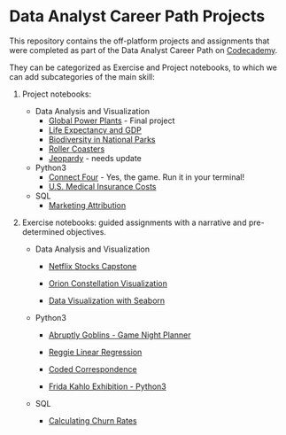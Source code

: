 # Data Analyst Career Path Projects

This repository contains the off-platform projects and assignments that were completed as part of the Data Analyst Career Path on [Codecademy](https://www.codecademy.com).

They can be categorized as Exercise and Project notebooks, to which we can add subcategories of the main skill:

1. Project notebooks: 

   - Data Analysis and Visualization
     - [Global Power Plants](https://github.com/MeiLiing/codecademy-completed/tree/main/globalpowerplants_final_project) - Final project 
     - [Life Expectancy and GDP](https://github.com/MeiLiing/codecademy-completed/tree/main/life_expectancy_gdp_project_analysis)
     - [Biodiversity in National Parks](https://github.com/MeiLiing/codecademy-completed/tree/main/biodiversity_national_parks_analysis)
     - [Roller Coasters](https://github.com/MeiLiing/codecademy-completed/tree/main/roller_coasters)
     - [Jeopardy](https://github.com/MeiLiing/codecademy-completed/tree/main/jeopardy_analysis_python) - needs update
   - Python3
     - [Connect Four](https://github.com/MeiLiing/codecademy-completed/blob/main/connect_four.py) - Yes, the game. Run it in your terminal!
     - [U.S. Medical Insurance Costs](https://github.com/MeiLiing/codecademy-completed/tree/main/us-medical-insurance-costs)
   - SQL
     - [Marketing Attribution](https://github.com/MeiLiing/codecademy-completed/tree/main/marketing_attribution_sql)

2. Exercise notebooks: guided assignments with a narrative and pre-determined objectives.

   - Data Analysis and Visualization

     - [Netflix Stocks Capstone](https://github.com/MeiLiing/codecademy-completed/tree/main/exercise_notebooks/Netflix%20Stocks%20Capstone)

     - [Orion Constellation Visualization](https://github.com/MeiLiing/codecademy-completed/tree/main/exercise_notebooks/orion-constellation)

     - [Data Visualization with Seaborn](https://github.com/MeiLiing/codecademy-completed/tree/main/exercise_notebooks/seabornProjectCumulative)

   - Python3

     - [Abruptly Goblins - Game Night Planner](https://github.com/MeiLiing/codecademy-completed/blob/main/exercise_notebooks/Abruptly%20Goblins%20Planner.ipynb)

     - [Reggie Linear Regression](https://github.com/MeiLiing/codecademy-completed/blob/main/exercise_notebooks/Reggie_Linear_Regression_Skeleton.ipynb)

     - [Coded Correspondence](https://github.com/MeiLiing/codecademy-completed/blob/main/exercise_notebooks/coded_correspondence.ipynb)

     - [Frida Kahlo Exhibition - Python3](https://github.com/MeiLiing/codecademy-completed/blob/main/exercise_notebooks/frida_project.ipynb)

   - SQL

     - [Calculating Churn Rates](https://github.com/MeiLiing/codecademy-completed/blob/main/calculating_churn_rates.sql)
